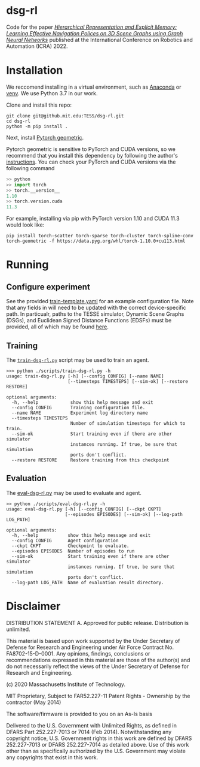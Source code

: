 # dsg-rl

Code for the paper 
[*Hierarchical Representation and Explicit Memory: Learning Effective Navigation Polices on 3D Scene Graphs using Graph Neural Networks*](https://arxiv.org/abs/2108.01176)
published at the International Conference on Robotics and Automation (ICRA) 2022.


# Installation 

We reccomend installing in a virtual environment, such as [Anaconda](https://www.anaconda.com/) or [venv](https://docs.python.org/3/tutorial/venv.html). We use Python 3.7 in our work. 

Clone and install this repo:
```
git clone git@github.mit.edu:TESS/dsg-rl.git
cd dsg-rl
python -m pip install .
```

Next, install [Pytorch geometric](https://pytorch-geometric.readthedocs.io/en/latest/index.html).

Pytorch geometric is sensitive to PyTorch and CUDA versions, so we recommend that you install this dependency by following the author's [instructions](https://pytorch-geometric.readthedocs.io/en/latest/notes/installation.html). 
You can check your PyTorch and CUDA versions via the following command
```python
>> python
>> import torch
>> torch.__version__
1.10
>> torch.version.cuda
11.3
```

For example, installing via pip with PyTorch version 1.10 and CUDA 11.3 would look like:
```
pip install torch-scatter torch-sparse torch-cluster torch-spline-conv torch-geometric -f https://data.pyg.org/whl/torch-1.10.0+cu113.html
```


# Running

## Configure experiment

See the provided [train-template.yaml](./config/train-template.yaml) for an example configuration file. 
Note that any fields in <BRACKETS> will need to be updated with the correct device-specific path.
In particualr, paths to the TESSE simulator, Dynamic Scene Graphs (DSGs), and Euclidean Signed Distance Functions (EDSFs) must be provided,
all of which may be found [here](https://github.mit.edu/TESS/dsg-rl/releases/download/data/dsg-rl-data.zip).

## Training 

The [`train-dsg-rl.py`](./scripts/train-dsg-rl.py) script may be used to train an agent.

```
>>> python ./scripts/train-dsg-rl.py -h
usage: train-dsg-rl.py [-h] [--config CONFIG] [--name NAME]
                       [--timesteps TIMESTEPS] [--sim-ok] [--restore RESTORE]

optional arguments:
  -h, --help            show this help message and exit
  --config CONFIG       Training configuration file.
  --name NAME           Experiment log directory name
  --timesteps TIMESTEPS
                        Number of simulation timesteps for which to train.
  --sim-ok              Start training even if there are other simulator
                        instances running. If true, be sure that simulation
                        ports don't conflict.
  --restore RESTORE     Restore training from this checkpoint
```

## Evaluation 

The [eval-dsg-rl.py](./scripts/eval-dsg-rl.py) may be used to evaluate and agent.

```
>> python ./scripts/eval-dsg-rl.py -h
usage: eval-dsg-rl.py [-h] [--config CONFIG] [--ckpt CKPT]
                      [--episodes EPISODES] [--sim-ok] [--log-path LOG_PATH]

optional arguments:
  -h, --help           show this help message and exit
  --config CONFIG      Agent configuration
  --ckpt CKPT          Checkpoint to evaluate.
  --episodes EPISODES  Number of episodes to run
  --sim-ok             Start training even if there are other simulator
                       instances running. If true, be sure that simulation
                       ports don't conflict.
  --log-path LOG_PATH  Name of evaluation result directory.
```

# Disclaimer

DISTRIBUTION STATEMENT A. Approved for public release. Distribution is unlimited.

This material is based upon work supported by the Under Secretary of Defense for Research and
Engineering under Air Force Contract No. FA8702-15-D-0001. Any opinions, findings, conclusions
or recommendations expressed in this material are those of the author(s) and do not necessarily
reflect the views of the Under Secretary of Defense for Research and Engineering.

(c) 2020 Massachusetts Institute of Technology.

MIT Proprietary, Subject to FAR52.227-11 Patent Rights - Ownership by the contractor (May 2014)

The software/firmware is provided to you on an As-Is basis

Delivered to the U.S. Government with Unlimited Rights, as defined in DFARS Part 252.227-7013
or 7014 (Feb 2014). Notwithstanding any copyright notice, U.S. Government rights in this work
are defined by DFARS 252.227-7013 or DFARS 252.227-7014 as detailed above. Use of this work other
than as specifically authorized by the U.S. Government may violate any copyrights that exist in
this work.
